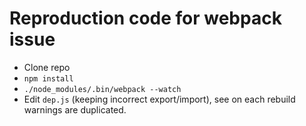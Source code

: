 # Reproduction code for webpack issue

* Clone repo
* `npm install`
* `./node_modules/.bin/webpack --watch`
* Edit `dep.js` (keeping incorrect export/import), see on each rebuild warnings
  are duplicated.
